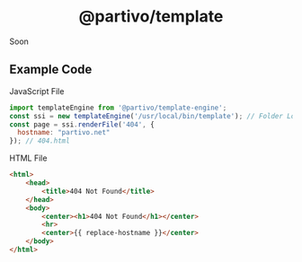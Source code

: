 <h1 align="center">@partivo/template</h1>
Soon

## Example Code
JavaScript File
```js
import templateEngine from '@partivo/template-engine';
const ssi = new templateEngine('/usr/local/bin/template'); // Folder Location
const page = ssi.renderFile('404', {
  hostname: "partivo.net"
}); // 404.html
```

HTML File
```html
<html>
    <head>
        <title>404 Not Found</title>
    </head>
    <body>
        <center><h1>404 Not Found</h1></center>
        <hr>
        <center>{{ replace-hostname }}</center>
    </body>
</html>
```
